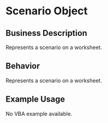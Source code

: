 # Scenario Object

## Business Description
Represents a scenario on a worksheet.

## Behavior
Represents a scenario on a worksheet.

## Example Usage
No VBA example available.